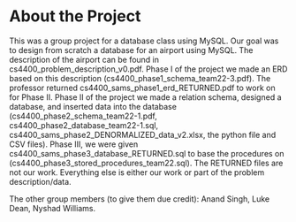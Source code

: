 # About the Project
This was a group project for a database class using MySQL. Our goal was to design from scratch a database for an airport using MySQL. The description of the airport can be found in cs4400_problem_description_v0.pdf.
Phase I of the project we made an ERD based on this description (cs4400_phase1_schema_team22-3.pdf). The professor returned cs4400_sams_phase1_erd_RETURNED.pdf to work on for Phase II.
Phase II of the project we made a relation schema, designed a database, and inserted data into the database (cs4400_phase2_schema_team22-1.pdf, cs4400_phase2_database_team22-1.sql, cs4400_sams_phase2_DENORMALIZED_data_v2.xlsx, the python file and CSV files).
Phase III, we were given cs4400_sams_phase3_database_RETURNED.sql to base the procedures on (cs4400_phase3_stored_procedures_team22.sql). The RETURNED files are not our work. Everything else is either our work or part of the problem description/data.

The other group members (to give them due credit): Anand Singh, Luke Dean, Nyshad Williams.

